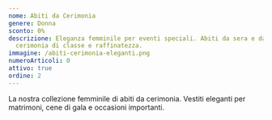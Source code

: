 ```yaml
---
nome: Abiti da Cerimonia
genere: Donna
sconto: 0%
descrizione: Eleganza femminile per eventi speciali. Abiti da sera e da
  cerimonia di classe e raffinatezza.
immagine: /abiti-cerimonia-eleganti.png
numeroArticoli: 0
attivo: true
ordine: 2
---
```


La nostra collezione femminile di abiti da cerimonia. Vestiti eleganti per matrimoni, cene di gala e occasioni importanti.
